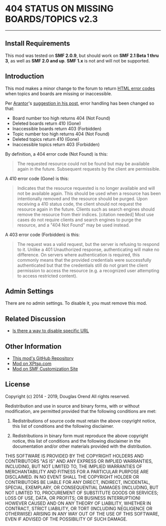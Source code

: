 # 404 STATUS ON MISSING BOARDS/TOPICS v2.3 #

----------

## Install Requirements ##
This mod was tested on **SMF 2.0.9**, but should work on **SMF 2.1 Beta 1 thru 3**, as well as **SMF 2.0 and up**.  **SMF 1.x** is not and will not be supported.

## Introduction ##
This mod makes a minor change to the forum to return [HTML error codes](http://en.wikipedia.org/wiki/List_of_HTTP_status_codes) when topics and boards are missing or inaccessible.

Per [Arantor](http://www.simplemachines.org/community/index.php?action=profile;u=318771)'s [suggestion in his post](http://www.simplemachines.org/community/index.php?topic=530113.msg3763549#msg3763549), error handling has been changed so that:

- Board number too high returns 404 (Not Found)
- Deleted boards return 410 (Gone)
- Inaccessible boards return 403 (Forbidden)
- Topic number too high returns 404 (Not Found)
- Deleted topics return 410 (Gone)
- Inaccessible topics return 403 (Forbidden)

By definition, a 404 error code (Not Found) is this:

> The requested resource could not be found but may be available again in the future. Subsequent requests by the client are permissible.

A 410 error code (Gone) is this:
> Indicates that the resource requested is no longer available and will not be available again. This should be used when a resource has been intentionally removed and the resource should be purged. Upon receiving a 410 status code, the client should not request the resource again in the future. Clients such as search engines should remove the resource from their indices. [citation needed] Most use cases do not require clients and search engines to purge the resource, and a "404 Not Found" may be used instead.

A 403 error code (Forbidden) is this:
> The request was a valid request, but the server is refusing to respond to it. Unlike a 401 Unauthorized response, authenticating will make no difference. On servers where authentication is required, this commonly means that the provided credentials were successfully authenticated but that the credentials still do not grant the client permission to access the resource (e.g. a recognized user attempting to access restricted content).

## Admin Settings
There are no admin settings.  To disable it, you must remove this mod.

## Related Discussion
- [Is there a way to disable specific URL](http://www.simplemachines.org/community/index.php?topic=529649.0)

## Other Information

- [This mod's GitHub Repository](https://github.com/douglasorend/404_on_Missing_Topics_Boards)
- [Mod on XPtsp.com](http://www.xptsp.com/board/free-modifications/404-on-missing-topics-boards/)
- [Mod on SMF Customization Site](http://custom.simplemachines.org/mods/index.php?mod=3969)

## License
Copyright (c) 2014 - 2019, Douglas Orend
All rights reserved.

Redistribution and use in source and binary forms, with or without modification, are permitted provided that the following conditions are met:

1. Redistributions of source code must retain the above copyright notice, this list of conditions and the following disclaimer.

2. Redistributions in binary form must reproduce the above copyright notice, this list of conditions and the following disclaimer in the documentation and/or other materials provided with the distribution.

THIS SOFTWARE IS PROVIDED BY THE COPYRIGHT HOLDERS AND CONTRIBUTORS "AS IS" AND ANY EXPRESS OR IMPLIED WARRANTIES, INCLUDING, BUT NOT LIMITED TO, THE IMPLIED WARRANTIES OF MERCHANTABILITY AND FITNESS FOR A PARTICULAR PURPOSE ARE DISCLAIMED. IN NO EVENT SHALL THE COPYRIGHT HOLDER OR CONTRIBUTORS BE LIABLE FOR ANY DIRECT, INDIRECT, INCIDENTAL, SPECIAL, EXEMPLARY, OR CONSEQUENTIAL DAMAGES (INCLUDING, BUT NOT LIMITED TO, PROCUREMENT OF SUBSTITUTE GOODS OR SERVICES; LOSS OF USE, DATA, OR PROFITS; OR BUSINESS INTERRUPTION) HOWEVER CAUSED AND ON ANY THEORY OF LIABILITY, WHETHER IN CONTRACT, STRICT LIABILITY, OR TORT (INCLUDING NEGLIGENCE OR OTHERWISE) ARISING IN ANY WAY OUT OF THE USE OF THIS SOFTWARE, EVEN IF ADVISED OF THE POSSIBILITY OF SUCH DAMAGE.
